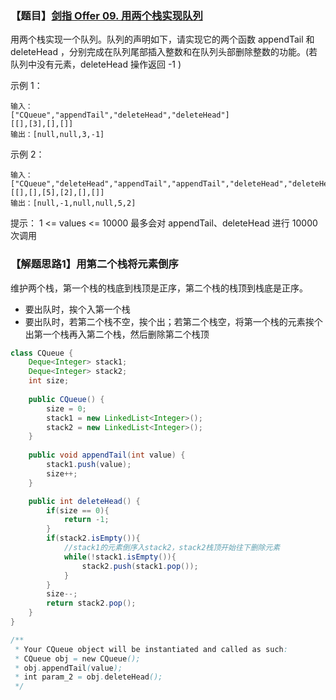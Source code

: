 ### 【题目】[剑指 Offer 09. 用两个栈实现队列](https://leetcode-cn.com/problems/yong-liang-ge-zhan-shi-xian-dui-lie-lcof/)
用两个栈实现一个队列。队列的声明如下，请实现它的两个函数 appendTail 和 deleteHead ，分别完成在队列尾部插入整数和在队列头部删除整数的功能。(若队列中没有元素，deleteHead 操作返回 -1 )

示例 1：

	输入：
	["CQueue","appendTail","deleteHead","deleteHead"]
	[[],[3],[],[]]
	输出：[null,null,3,-1]
示例 2：

	输入：
	["CQueue","deleteHead","appendTail","appendTail","deleteHead","deleteHead"]
	[[],[],[5],[2],[],[]]
	输出：[null,-1,null,null,5,2]

提示：
1 <= values <= 10000
最多会对 appendTail、deleteHead 进行 10000 次调用
### 【解题思路1】用第二个栈将元素倒序
维护两个栈，第一个栈的栈底到栈顶是正序，第二个栈的栈顶到栈底是正序。
- 要出队时，挨个入第一个栈
- 要出队时，若第二个栈不空，挨个出；若第二个栈空，将第一个栈的元素挨个出第一个栈再入第二个栈，然后删除第二个栈顶

```java
class CQueue {
    Deque<Integer> stack1;
    Deque<Integer> stack2;
    int size;
    
    public CQueue() {
        size = 0;
        stack1 = new LinkedList<Integer>();
        stack2 = new LinkedList<Integer>();
    }
    
    public void appendTail(int value) {
        stack1.push(value);
        size++;
    }

    public int deleteHead() {
        if(size == 0){
            return -1;
        }
        if(stack2.isEmpty()){
            //stack1的元素倒序入stack2，stack2栈顶开始往下删除元素
            while(!stack1.isEmpty()){
                stack2.push(stack1.pop());
            }
        }
        size--;
        return stack2.pop();
    }
}

/**
 * Your CQueue object will be instantiated and called as such:
 * CQueue obj = new CQueue();
 * obj.appendTail(value);
 * int param_2 = obj.deleteHead();
 */
```